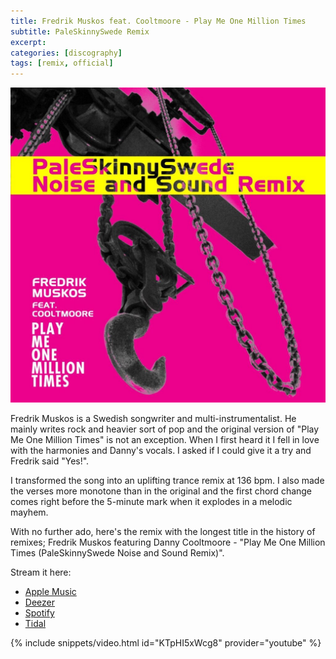 ```yaml
---
title: Fredrik Muskos feat. Cooltmoore - Play Me One Million Times
subtitle: PaleSkinnySwede Remix
excerpt: 
categories: [discography]
tags: [remix, official]
---
```


![Fredrik Muskos feat. Cooltmoore - Play Me One Million Times (PaleSkinnySwede Remix)](/assets/images/discography/Fred_Muskos-Play_Me_One_Million_Times_PaleSkinnySwede_Remix/Fred_Muskos_feat_Daniel_Cooltmoore-Play_Me_One_Million_Times_PaleSkinnySwede_Remix.jpg)

Fredrik Muskos is a Swedish songwriter and multi-instrumentalist. He mainly writes rock and heavier sort of pop and the original version of "Play Me One Million Times" is not an exception. When I first heard it I fell in love with the harmonies and Danny's vocals. I asked if I could give it a try and Fredrik said "Yes!".

I transformed the song into an uplifting trance remix at 136 bpm. I also made the verses more monotone than in the original and the first chord change comes right before the 5-minute mark when it explodes in a melodic mayhem.

With no further ado, here's the remix with the longest title in the history of remixes;
Fredrik Muskos featuring Danny Cooltmoore - "Play Me One Million Times (PaleSkinnySwede Noise and Sound Remix)".

Stream it here:
- [Apple Music](music.apple.com/us/album/play-me-one-million-times-feat-danny-cooltmoore-paleskinnyswede/1732942428)
- [Deezer](deezer.com/sv/album/552495112)
- [Spotify](open.spotify.com/album/4BdbIyUqhPT5wRQF1kGJAh?si=IA542tWbRl2z6D0lDNvJaA)
- [Tidal](tidal.com/browse/track/348098766)

{% include snippets/video.html id="KTpHI5xWcg8" provider="youtube" %}
